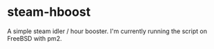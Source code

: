 # steam-hboost
A simple steam idler / hour booster. I'm currently running the script on FreeBSD with pm2.
